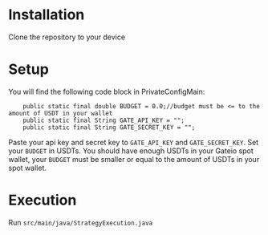 # Installation
Clone the repository to your device

# Setup
You will find the following code block in PrivateConfigMain:
```
    public static final double BUDGET = 0.0;//budget must be <= to the amount of USDT in your wallet
    public static final String GATE_API_KEY = "";
    public static final String GATE_SECRET_KEY = "";

```
Paste your api key and secret key to ```GATE_API_KEY``` and ```GATE_SECRET_KEY```.
Set your ```BUDGET``` in USDTs. You should have enough USDTs in your Gateio spot wallet, your ```BUDGET``` must be smaller or equal to the amount of USDTs in your spot wallet.

# Execution
Run ```src/main/java/StrategyExecution.java```



